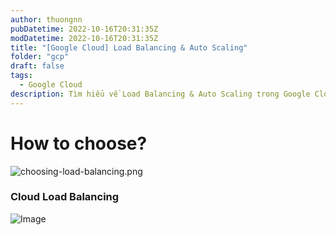 ```yaml
---
author: thuongnn
pubDatetime: 2022-10-16T20:31:35Z
modDatetime: 2022-10-16T20:31:35Z
title: "[Google Cloud] Load Balancing & Auto Scaling"
folder: "gcp"
draft: false
tags:
  - Google Cloud
description: Tìm hiểu về Load Balancing & Auto Scaling trong Google Cloud.
---
```


# How to choose?

![choosing-load-balancing.png](https://github.com/user-attachments/assets/82022135-a886-49c0-8a86-b5ce92bf0e78)

### Cloud Load Balancing

![Image](https://github.com/user-attachments/assets/a9d98e96-3ffd-4709-bcbe-86a36f5a4ba2)
